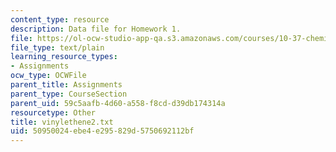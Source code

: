 ```yaml
---
content_type: resource
description: Data file for Homework 1.
file: https://ol-ocw-studio-app-qa.s3.amazonaws.com/courses/10-37-chemical-and-biological-reaction-engineering-spring-2007/50950024ebe4e295829d5750692112bf_vinylethene2.txt
file_type: text/plain
learning_resource_types:
- Assignments
ocw_type: OCWFile
parent_title: Assignments
parent_type: CourseSection
parent_uid: 59c5aafb-4d60-a558-f8cd-d39db174314a
resourcetype: Other
title: vinylethene2.txt
uid: 50950024-ebe4-e295-829d-5750692112bf
---
```

